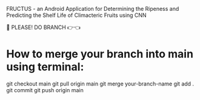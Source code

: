 FRUCTUS - an Android Application for Determining the Ripeness and Predicting the Shelf Life of Climacteric Fruits using CNN

📌 PLEASE! DO BRANCH 👉👈

# How to merge your branch into main using terminal:
git checkout main
git pull origin main
git merge your-branch-name
git add .
git commit
git push origin main

